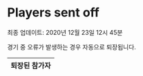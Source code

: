 # Players sent off
최종 업데이트: 2020년 12월 23일 12시 45분


경기 중 오류가 발생하는 경우 자동으로 퇴장됩니다.


| 퇴장된 참가자 |
|:---:|